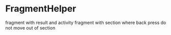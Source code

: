 # FragmentHelper
fragment with result and activity fragment with section where back press do not move out of section
